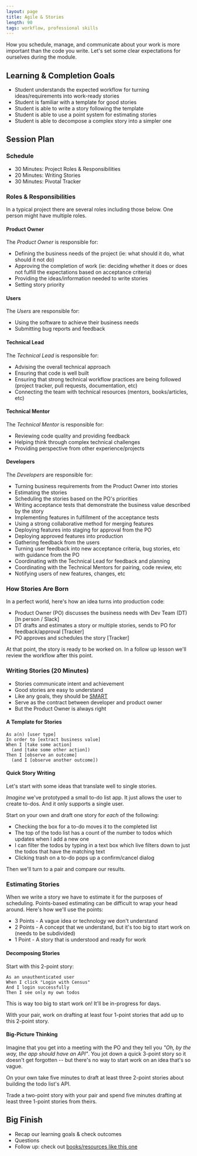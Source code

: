 ```yaml
---
layout: page
title: Agile & Stories
length: 90
tags: workflow, professional skills
---
```


How you schedule, manage, and communicate about your work is more important than the code you write. Let's set some clear expectations for ourselves during the module.

## Learning & Completion Goals

* Student understands the expected workflow for turning ideas/requirements into work-ready stories
* Student is familiar with a template for good stories
* Student is able to write a story following the template
* Student is able to use a point system for estimating stories
* Student is able to decompose a complex story into a simpler one

## Session Plan

### Schedule

* 30 Minutes: Project Roles & Responsibilities
* 20 Minutes: Writing Stories
* 30 Minutes: Pivotal Tracker

### Roles & Responsibilities

In a typical project there are several roles including those below. One person might have multiple roles.

#### Product Owner

The *Product Owner* is responsible for:

* Defining the business needs of the project (ie: what should it do, what should it not do)
* Approving the completion of work (ie: deciding whether it does or does not fulfill the expectations based on acceptance criteria)
* Providing the ideas/information needed to write stories
* Setting story priority

#### Users

The *Users* are responsible for:

* Using the software to achieve their business needs
* Submitting bug reports and feedback

#### Technical Lead

The *Technical Lead* is responsible for:

* Advising the overall technical approach
* Ensuring that code is well built
* Ensuring that strong technical workflow practices are being followed (project tracker, pull requests, documentation, etc)
* Connecting the team with technical resources (mentors, books/articles, etc)

#### Technical Mentor

The *Technical Mentor* is responsible for:

* Reviewing code quality and providing feedback
* Helping think through complex technical challenges
* Providing perspective from other experience/projects

#### Developers

The *Developers* are responsible for:

* Turning business requirements from the Product Owner into stories
* Estimating the stories
* Scheduling the stories based on the PO's priorities
* Writing acceptance tests that demonstrate the business value described by the story
* Implementing features in fulfillment of the acceptance tests
* Using a strong collaborative method for merging features
* Deploying features into staging for approval from the PO
* Deploying approved features into production
* Gathering feedback from the users
* Turning user feedback into new acceptance criteria, bug stories, etc with guidance from the PO
* Coordinating with the Technical Lead for feedback and planning
* Coordinating with the Technical Mentors for pairing, code review, etc
* Notifying users of new features, changes, etc

### How Stories Are Born

In a perfect world, here's how an idea turns into production code:

* Product Owner (PO) discusses the business needs with Dev Team (DT) [In person / Slack]
* DT drafts and estimates a story or multiple stories, sends to PO for feedback/approval [Tracker]
* PO approves and schedules the story [Tracker]

At that point, the story is ready to be worked on. In a follow up lesson we'll review the workflow after this point.

### Writing Stories (20 Minutes)

* Stories communicate intent and achievement
* Good stories are easy to understand
* Like any goals, they should be [SMART](http://en.wikipedia.org/wiki/SMART_criteria)
* Serve as the contract between developer and product owner
* But the Product Owner is always right

#### A Template for Stories

```plain
As a(n) [user type]
In order to [extract business value]
When I [take some action]
  (and [take some other action])
Then I [observe an outcome]
  (and I [observe another outcome])
```

#### Quick Story Writing

Let's start with some ideas that translate well to single stories.

*Imagine* we've prototyped a small to-do list app. It just allows the user to create to-dos. And it only supports a single user.

Start on your own and draft one story for *each* of the following:

* Checking the box for a to-do moves it to the completed list
* The top of the todo list has a count of the number to todos which updates when I add a new one
* I can filter the todos by typing in a text box which live filters down to just the todos that have the matching text
* Clicking trash on a to-do pops up a confirm/cancel dialog

Then we'll turn to a pair and compare our results.

### Estimating Stories

When we write a story we have to estimate it for the purposes of scheduling. Points-based estimating can be difficult to wrap your head around. Here's how we'll use the points:

* 3 Points - A vague idea or technology we don't understand
* 2 Points - A concept that we understand, but it's too big to start work on (needs to be subdivided)
* 1 Point - A story that is understood and ready for work

#### Decomposing Stories

Start with this 2-point story:

```
As an unauthenticated user
When I click "Login with Census"
And I login successfully
Then I see only my own todos
```

This is way too big to start work on! It'll be in-progress for days.

With your pair, work on drafting at least four 1-point stories that add up to this 2-point story.

#### Big-Picture Thinking

Imagine that you get into a meeting with the PO and they tell you *"Oh, by the way, the app should have an API"*. You jot down a quick 3-point story so it doesn't get forgotten -- but there's no way to start work on an idea that's so vague.

On your own take five minutes to draft at least three 2-point stories about building the todo list's API.

Trade a two-point story with your pair and spend five minutes drafting at least three 1-point stories from theirs.

## Big Finish

* Recap our learning goals & check outcomes
* Questions
* Follow up: check out [books/resources like this one](https://www.amazon.com/Fifty-Quick-Ideas-Improve-Stories/dp/0993088104/ref=sr_1_4?ie=UTF8&qid=1485141290&sr=8-4&keywords=agile+stories)
